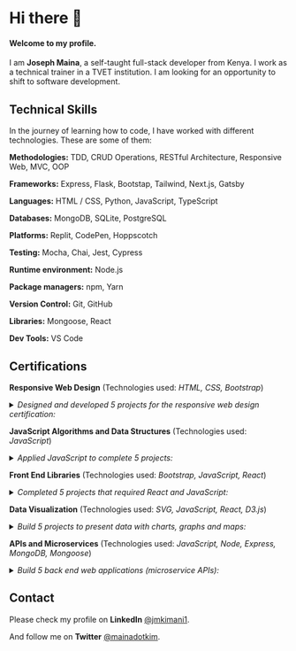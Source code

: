 # Hi there 👋

#### Welcome to my profile.

I am **Joseph Maina**, a self-taught full-stack developer from Kenya. I work as a technical trainer in a TVET institution. I am looking for an opportunity to shift to software development.


## Technical Skills

In the journey of learning how to code, I have worked with different technologies. These are some of them:

**Methodologies:** TDD, CRUD Operations, RESTful Architecture, Responsive Web, MVC, OOP

**Frameworks:** Express, Flask, Bootstap, Tailwind, Next.js, Gatsby

**Languages:** HTML / CSS, Python, JavaScript, TypeScript

**Databases:** MongoDB, SQLite, PostgreSQL

**Platforms:** Replit, CodePen, Hoppscotch

**Testing:** Mocha, Chai, Jest, Cypress

**Runtime environment:** Node.js

**Package managers:** npm, Yarn

**Version Control:** Git, GitHub

**Libraries:** Mongoose, React

**Dev Tools:** VS Code


## Certifications

**Responsive Web Design** (Technologies used: _HTML, CSS, Bootstrap_)
<details>
 <summary><em>Designed and developed 5 projects for the responsive web design certification:</em></summary>
 <ul>
  <li>Tribute Page</li>
  <li>Survey Form</li>
  <li>Product Landing Page</li>
  <li>Technical Documentation Page</li>
  <li>Personal Portfolio Webpage</li>
 </ul>
</details>

**JavaScript Algorithms and Data Structures** (Technologies used: _JavaScript_)
<details>
 <summary><em>Applied JavaScript to complete 5 projects:</em></summary>
 <ul>
  <li>Palindrome Checker</li>
  <li>Roman Numeral Converter</li>
  <li>Caesar's Cipher</li>
  <li>Telephone Number Validator</li>
  <li>Cash Register</li>
 </ul>
</details>

**Front End Libraries** (Technologies used: _Bootstrap, JavaScript, React_)
<details>
 <summary><em>Completed 5 projects that required React and JavaScript:</em></summary>
 <ul>
  <li>Random Quote Machine</li>
  <li>Markdown Previewer</li>
  <li>Drum Machine</li>
  <li>JavaScript Calculator</li>
  <li>25 + 5 Clock</li>
 </ul>
</details>

**Data Visualization** (Technologies used: _SVG, JavaScript, React, D3.js_)
<details>
 <summary><em>Build 5 projects to present data with charts, graphs and maps:</em></summary>
 <ul>
  <li>Bar Chart</li>
  <li>Scatterplot Graph</li>
  <li>Heat Map</li>
  <li>Choropleth Map</li>
  <li>Treemap Diagram</li>
 </ul>
</details>

**APIs and Microservices** (Technologies used: _JavaScript, Node, Express, MongoDB, Mongoose_)
<details>
 <summary><em>Build 5 back end web applications (microservice APIs):</em></summary>
 <ul>
  <li>Timestamp Microservice</li>
  <li>Request Header Parser</li>
  <li>URL Shortener</li>
  <li>Exercise Tracker</li>
  <li>File Metadata Microservice</li>
 </ul>
</details>


## Contact

Please check my profile on **LinkedIn** [@jmkimani1](https://www.linkedin.com/in/jmkimani1/).

And follow me on **Twitter** [@mainadotkim](https://twitter.com/mainadotkim).

<!--
**jmkimani/jmkimani** is a ✨ _special_ ✨ repository because its `README.md` (this file) appears on your GitHub profile.

Here are some ideas to get you started:

- 🔭 I’m currently working on ...
- 🌱 I’m currently learning ...
- 👯 I’m looking to collaborate on ...
- 🤔 I’m looking for help with ...
- 💬 Ask me about ...
- 📫 How to reach me: ...
- 😄 Pronouns: ...
- ⚡ Fun fact: ...

![Twitter](https://user-images.githubusercontent.com/15126598/166483755-abb8dcbd-934d-440c-b65f-909226bcc78d.png)

![linkedin](https://user-images.githubusercontent.com/15126598/166483820-b413db1e-9d26-4a16-aa48-f495a00984d5.png)

<img src="https://raw.githubusercontent.com/github/explore/80688e429a7d4ef2fca1e82350fe8e3517d3494d/topics/react/react.png">

https://raw.githubusercontent.com/github/explore/80688e429a7d4ef2fca1e82350fe8e3517d3494d/topics/javascript/javascript.png

https://raw.githubusercontent.com/github/explore/80688e429a7d4ef2fca1e82350fe8e3517d3494d/topics/python/python.png

https://raw.githubusercontent.com/github/explore/80688e429a7d4ef2fca1e82350fe8e3517d3494d/topics/css/css.png

https://raw.githubusercontent.com/github/explore/80688e429a7d4ef2fca1e82350fe8e3517d3494d/topics/html/html.png

-->

